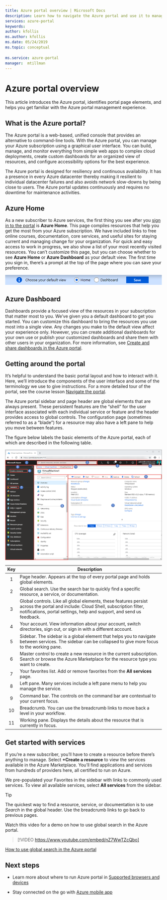 ```yaml
---
title: Azure portal overview | Microsoft Docs 
description: Learn how to navigate the Azure portal and use it to manage services
services: azure-portal
keywords: 
author: kfollis
ms.author: kfollis
ms.date: 05/24/2019
ms.topic: conceptual

ms.service: azure-portal
manager:  mtillman
---
```

# Azure portal overview

This article introduces the Azure portal, identifies portal page elements, and helps you get familiar with the Azure portal management experience.

## What is the Azure portal?

The Azure portal is a web-based, unified console that provides an alternative to command-line tools. With the Azure portal, you can manage your Azure subscription using a graphical user interface. You can build, manage, and monitor everything from simple web apps to complex cloud deployments, create custom dashboards for an organized view of resources, and configure accessibility options for the best experience.

The Azure portal is designed for resiliency and continuous availability. It has a presence in every Azure datacenter thereby making it resilient to individual datacenter failures and also avoids network slow-downs by being close to users. The Azure portal updates continuously and requires no downtime for maintenance activities.

## Azure Home

As a new subscriber to Azure services, the first thing you see after you [sign in to the portal](https://portal.azure.com) is **Azure Home**. This page compiles resources that help you get the most from your Azure subscription. We have included links to free online courses, documentation, core services, and useful sites for staying current and managing change for your organization. For quick and easy access to work in progress, we also show a list of your most recently visited resources. You can’t customize this page, but you can choose whether to see **Azure Home** or **Azure Dashboard** as your default view. The first time you sign in, there’s a prompt at the top of the page where you can save your preference.

![Screenshot showing default view selector](./media/azure-portal-overview/azure-portal-default-view.png)

## Azure Dashboard

Dashboards provide a focused view of the resources in your subscription that matter most to you. We’ve given you a default dashboard to get you started. You can customize this dashboard to bring the resources you use most into a single view. Any changes you make to the default view affect your experience only. However, you can create additional dashboards for your own use or publish your customized dashboards and share them with other users in your organization. For more information, see [Create and share dashboards in the Azure portal](../azure-portal/azure-portal-dashboards.md).

## Getting around the portal

It’s helpful to understand the basic portal layout and how to interact with it. Here, we’ll introduce the components of the user interface and some of the terminology we use to give instructions. For a more detailed tour of the portal, see the course lesson [Navigate the portal](https://docs.microsoft.com/learn/modules/tour-azure-portal/3-navigate-the-portal).

The Azure portal sidebar and page header are global elements that are always present. These persistent features are the “shell” for the user interface associated with each individual service or feature and the header provides access to global controls. The configuration page (sometimes referred to as a “blade”) for a resource may also have a left pane to help you move between features.

The figure below labels the basic elements of the Azure portal, each of which are described in the following table.

![Screenshot showing full-screen portal view and key to UI elements](./media/azure-portal-overview/azure-portal-fullscreen-map.png)

|Key|Description
|:---:|---|
|1|Page header. Appears at the top of every portal page and holds global elements.|
|2| Global search. Use the search bar to quickly find a specific resource, a service, or documentation.|
|3|Global controls. Like all global elements, these features persist across the portal and include: Cloud Shell, subscription filter, notifications, portal settings, help and support, and send us feedback.|
|4|Your account. View information about your account, switch directories, sign out, or sign in with a different account.|
|5|Sidebar. The sidebar is a global element that helps you to navigate between services. The sidebar can be collapsed to give more focus to the working pane.|
|6|Master control to create a new resource in the current subscription. Search or browse the Azure Marketplace for the resource type you want to create.|
|7|Your favorites list. Add or remove favorites from the **All services** page.|
|8|Left pane. Many services include a left pane menu to help you manage the service.|
|9|Command bar. The controls on the command bar are contextual to your current focus.|
|10|Breadcrumb. You can use the breadcrumb links to move back a level in your workflow.|
|11|Working pane.  Displays the details about the resource that is currently in focus.|

## Get started with services

If you’re a new subscriber, you’ll have to create a resource before there’s anything to manage. Select **+Create a resource** to view the services available in the Azure Marketplace. You’ll find applications and services from hundreds of providers here, all certified to run on Azure.

We pre-populated your Favorites in the sidebar with links to commonly used services.  To view all available services, select **All services** from the sidebar.

> [!TIP]
> The quickest way to find a resource, service, or documentation is to use *Search* in the global header. Use the breadcrumb links to go back to previous pages.
>
Watch this video for a demo on how to use global search in the Azure portal.

> [!VIDEO https://www.youtube.com/embed/nZ7WwTZcQbo]

[How to use global search in the Azure portal](https://www.youtube.com/watch?v=nZ7WwTZcQbo)

## Next steps

* Learn more about where to run Azure portal in [Supported browsers and devices](../azure-portal/azure-portal-supported-browsers-devices.md)

* Stay connected on the go with [Azure mobile app](https://azure.microsoft.com/features/azure-portal/mobile-app/)
